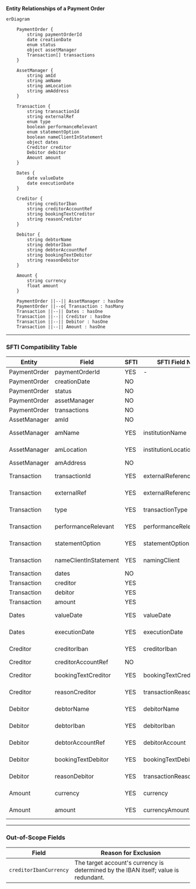 **Entity Relationships of a Payment Order**

```mermaid
erDiagram

    PaymentOrder {
        string paymentOrderId
        date creationDate
        enum status
        object assetManager
        Transaction[] transactions
    }

    AssetManager {
        string amId
        string amName
        string amLocation
        string amAddress
    }

    Transaction {
        string transactionId
        string externalRef
        enum type
        boolean performanceRelevant
        enum statementOption
        boolean nameClientInStatement
        object dates
        Creditor creditor
        Debitor debitor
        Amount amount
    }

    Dates {
        date valueDate
        date executionDate
    }

    Creditor {
        string creditorIban
        string creditorAccountRef
        string bookingTextCreditor
        string reasonCreditor
    }

    Debitor {
        string debtorName
        string debtorIban
        string debtorAccountRef
        string bookingTextDebitor
        string reasonDebitor
    }

    Amount {
        string currency
        float amount
    }

    PaymentOrder ||--|| AssetManager : hasOne
    PaymentOrder ||--o{ Transaction : hasMany
    Transaction ||--|| Dates : hasOne
    Transaction ||--|| Creditor : hasOne
    Transaction ||--|| Debitor : hasOne
    Transaction ||--|| Amount : hasOne
```

---

### SFTI Compatibility Table

| Entity        | Field                   | SFTI | SFTI Field Name         | SFTI Path                                      |
|---------------|--------------------------|------|------------------------|------------------------------------------------|
| PaymentOrder  | paymentOrderId           | YES  | -                      | -                                              |
| PaymentOrder  | creationDate             | NO   |||
| PaymentOrder  | status                   | NO   |||
| PaymentOrder  | assetManager             | NO   |||
| PaymentOrder  | transactions             | NO   |||
| AssetManager  | amId                     | NO   |||
| AssetManager  | amName                   | YES  | institutionName           | transaction > creditor > institutionName  |
| AssetManager  | amLocation               | YES  | institutionLocation       | transaction > creditor > institutionLocation  |
| AssetManager  | amAddress                | NO   |||
| Transaction   | transactionId            | YES  | externalReferenceNumber   | transaction > details > externalReferenceNumber  |
| Transaction   | externalRef              | YES  | externalReferenceNumber   | transaction > details > externalReferenceNumber  |
| Transaction   | type                     | YES  | transactionType           | transaction > details > transactionType  |
| Transaction   | performanceRelevant      | YES  | performanceRelevance      | transaction > details > performanceRelevance  |
| Transaction   | statementOption          | YES  | statementOption           | transaction > details > statementOption  |
| Transaction   | nameClientInStatement    | YES  | namingClient              | transaction > details > namingClient  |
| Transaction   | dates                    | NO   |||
| Transaction   | creditor                 | YES  |||
| Transaction   | debitor                  | YES  |||
| Transaction   | amount                   | YES  |||
| Dates         | valueDate                | YES  | valueDate                 | transaction > details > valueDate  |
| Dates         | executionDate            | YES  | executionDate             | transaction > details > executionDate  |
| Creditor      | creditorIban             | YES  | creditorIban              | transaction > creditor > creditorIban  |
| Creditor      | creditorAccountRef       | NO   |||
| Creditor      | bookingTextCreditor      | YES  | bookingTextCreditor       | transaction > details > bookingTextCreditor  |
| Creditor      | reasonCreditor           | YES  | transactionReasonCreditor | transaction > details > transactionReasonCreditor  |
| Debitor       | debtorName               | YES  | debitorName               | transaction > debitor > debitorName  |
| Debitor       | debtorIban               | YES  | debitorIban               | transaction > debitor > debitorIban  |
| Debitor       | debtorAccountRef         | YES  | debitorAccount            | transaction > debitor > debitorAccount  |
| Debitor       | bookingTextDebitor       | YES  | bookingTextDebitor        | transaction > details > bookingTextDebitor  |
| Debitor       | reasonDebitor            | YES  | transactionReasonDebitor  | transaction > details > transactionReasonDebitor  |
| Amount        | currency                 | YES  | currency                  | transaction > details > currency  |
| Amount        | amount                   | YES  | currencyAmount            | transaction > details > currencyAmount  |

---

### Out-of-Scope Fields

| Field                  | Reason for Exclusion                                                                 |
|------------------------|--------------------------------------------------------------------------------------|
| `creditorIbanCurrency` | The target account's currency is determined by the IBAN itself; value is redundant.  |
